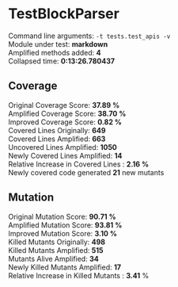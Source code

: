 



# TestBlockParser
  
Command line arguments: `-t tests.test_apis -v`  
Module under test: **markdown**  
Amplified methods added: **4**  
Collapsed time: **0:13:26.780437**
## Coverage
  
Original Coverage Score: **37.89 %**  
Amplified Coverage Score: **38.70 %**  
Improved Coverage Score: **0.82 %**  
Covered Lines Originally: **649**  
Covered Lines Amplified: **663**  
Uncovered Lines Amplified: **1050**  
Newly Covered Lines Amplified: **14**  
Relative Increase in Covered Lines : **2.16 %**  
Newly covered code generated **21** new mutants
## Mutation
  
Original Mutation Score: **90.71 %**  
Amplified Mutation Score: **93.81 %**  
Improved Mutation Score: **3.10 %**  
Killed Mutants Originally: **498**  
Killed Mutants Amplified: **515**  
Mutants Alive Amplified: **34**  
Newly Killed Mutants Amplified: **17**  
Relative Increase in Killed Mutants : **3.41** %
